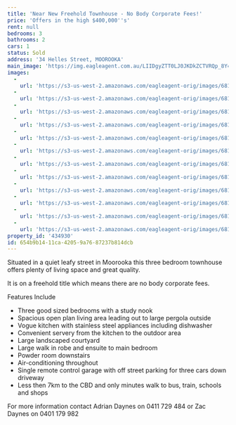 ```yaml
---
title: 'Near New Freehold Townhouse - No Body Corporate Fees!'
price: 'Offers in the high $400,000''s'
rent: null
bedrooms: 3
bathrooms: 2
cars: 1
status: Sold
address: '34 Helles Street, MOOROOKA'
main_image: 'https://img.eagleagent.com.au/LIIDgyZTT0LJ0JKDkZCTVRQp_8Y=/1280x854/smart/https://s3-us-west-2.amazonaws.com/eagleagent-orig/images/6819080/105242582-image-M.jpg'
images:
  -
    url: 'https://s3-us-west-2.amazonaws.com/eagleagent-orig/images/6819091/105242582-image-K.jpg'
  -
    url: 'https://s3-us-west-2.amazonaws.com/eagleagent-orig/images/6819090/105242582-image-J.jpg'
  -
    url: 'https://s3-us-west-2.amazonaws.com/eagleagent-orig/images/6819089/105242582-image-I.jpg'
  -
    url: 'https://s3-us-west-2.amazonaws.com/eagleagent-orig/images/6819088/105242582-image-H.jpg'
  -
    url: 'https://s3-us-west-2.amazonaws.com/eagleagent-orig/images/6819087/105242582-image-G.jpg'
  -
    url: 'https://s3-us-west-2.amazonaws.com/eagleagent-orig/images/6819086/105242582-image-F.jpg'
  -
    url: 'https://s3-us-west-2.amazonaws.com/eagleagent-orig/images/6819085/105242582-image-E.jpg'
  -
    url: 'https://s3-us-west-2.amazonaws.com/eagleagent-orig/images/6819084/105242582-image-D.jpg'
  -
    url: 'https://s3-us-west-2.amazonaws.com/eagleagent-orig/images/6819083/105242582-image-C.jpg'
  -
    url: 'https://s3-us-west-2.amazonaws.com/eagleagent-orig/images/6819082/105242582-image-B.jpg'
  -
    url: 'https://s3-us-west-2.amazonaws.com/eagleagent-orig/images/6819081/105242582-image-A.jpg'
  -
    url: 'https://s3-us-west-2.amazonaws.com/eagleagent-orig/images/6819080/105242582-image-M.jpg'
property_id: '434930'
id: 654b9b14-11ca-4205-9a76-87237b814dcb
---
```

Situated in a quiet leafy street in Moorooka this three bedroom townhouse offers plenty of living space and great quality.

It is on a freehold title which means there are no body corporate fees.

Features Include
*  Three good sized bedrooms with a study nook
*  Spacious open plan living area leading out to large pergola outside
*  Vogue kitchen with stainless steel appliances including dishwasher
*  Convenient servery from the kitchen to the outdoor area
*  Large landscaped courtyard
*  Large walk in robe and ensuite to main bedroom
*  Powder room downstairs
*  Air-conditioning throughout
*  Single remote control garage with off street parking for three cars down driveway
*  Less then 7km to the CBD and only minutes walk to bus, train, schools and shops

For more information contact Adrian Daynes on 0411 729 484 or Zac Daynes on 0401 179 982